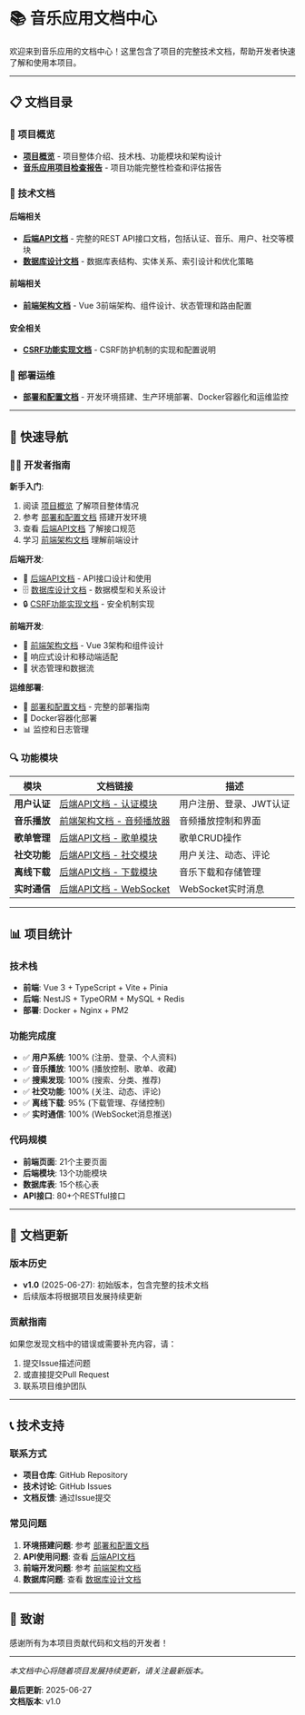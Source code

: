 # 📚 音乐应用文档中心

欢迎来到音乐应用的文档中心！这里包含了项目的完整技术文档，帮助开发者快速了解和使用本项目。

---

## 📋 文档目录

### 🎯 项目概览
- **[项目概览](./项目概览.md)** - 项目整体介绍、技术栈、功能模块和架构设计
- **[音乐应用项目检查报告](./音乐应用项目检查报告.md)** - 项目功能完整性检查和评估报告

### 🔧 技术文档

#### 后端相关
- **[后端API文档](./后端API文档.md)** - 完整的REST API接口文档，包括认证、音乐、用户、社交等模块
- **[数据库设计文档](./数据库设计文档.md)** - 数据库表结构、实体关系、索引设计和优化策略

#### 前端相关
- **[前端架构文档](./前端架构文档.md)** - Vue 3前端架构、组件设计、状态管理和路由配置

#### 安全相关
- **[CSRF功能实现文档](./CSRF功能实现文档.md)** - CSRF防护机制的实现和配置说明

### 🚀 部署运维
- **[部署和配置文档](./部署和配置文档.md)** - 开发环境搭建、生产环境部署、Docker容器化和运维监控

---

## 🎯 快速导航

### 👨‍💻 开发者指南

**新手入门**:
1. 阅读 [项目概览](./项目概览.md) 了解项目整体情况
2. 参考 [部署和配置文档](./部署和配置文档.md) 搭建开发环境
3. 查看 [后端API文档](./后端API文档.md) 了解接口规范
4. 学习 [前端架构文档](./前端架构文档.md) 理解前端设计

**后端开发**:
- 📖 [后端API文档](./后端API文档.md) - API接口设计和使用
- 🗄️ [数据库设计文档](./数据库设计文档.md) - 数据模型和关系设计
- 🔒 [CSRF功能实现文档](./CSRF功能实现文档.md) - 安全机制实现

**前端开发**:
- 🎨 [前端架构文档](./前端架构文档.md) - Vue 3架构和组件设计
- 📱 响应式设计和移动端适配
- 🔄 状态管理和数据流

**运维部署**:
- 🚀 [部署和配置文档](./部署和配置文档.md) - 完整的部署指南
- 🐳 Docker容器化部署
- 📊 监控和日志管理

### 🔍 功能模块

| 模块 | 文档链接 | 描述 |
|------|----------|------|
| **用户认证** | [后端API文档 - 认证模块](./后端API文档.md#🔐-认证模块-auth) | 用户注册、登录、JWT认证 |
| **音乐播放** | [前端架构文档 - 音频播放器](./前端架构文档.md#🧩-核心组件设计) | 音频播放控制和界面 |
| **歌单管理** | [后端API文档 - 歌单模块](./后端API文档.md#📝-歌单模块-playlists) | 歌单CRUD操作 |
| **社交功能** | [后端API文档 - 社交模块](./后端API文档.md#👥-社交功能模块-social) | 用户关注、动态、评论 |
| **离线下载** | [后端API文档 - 下载模块](./后端API文档.md#📥-下载模块-download) | 音乐下载和存储管理 |
| **实时通信** | [后端API文档 - WebSocket](./后端API文档.md#🔄-实时通信-websocket) | WebSocket实时消息 |

---

## 📊 项目统计

### 技术栈
- **前端**: Vue 3 + TypeScript + Vite + Pinia
- **后端**: NestJS + TypeORM + MySQL + Redis
- **部署**: Docker + Nginx + PM2

### 功能完成度
- ✅ **用户系统**: 100% (注册、登录、个人资料)
- ✅ **音乐播放**: 100% (播放控制、歌单、收藏)
- ✅ **搜索发现**: 100% (搜索、分类、推荐)
- ✅ **社交功能**: 100% (关注、动态、评论)
- ✅ **离线下载**: 95% (下载管理、存储控制)
- ✅ **实时通信**: 100% (WebSocket消息推送)

### 代码规模
- **前端页面**: 21个主要页面
- **后端模块**: 13个功能模块
- **数据库表**: 15个核心表
- **API接口**: 80+个RESTful接口

---

## 🔄 文档更新

### 版本历史
- **v1.0** (2025-06-27): 初始版本，包含完整的技术文档
- 后续版本将根据项目发展持续更新

### 贡献指南
如果您发现文档中的错误或需要补充内容，请：
1. 提交Issue描述问题
2. 或直接提交Pull Request
3. 联系项目维护团队

---

## 📞 技术支持

### 联系方式
- **项目仓库**: GitHub Repository
- **技术讨论**: GitHub Issues
- **文档反馈**: 通过Issue提交

### 常见问题
1. **环境搭建问题**: 参考 [部署和配置文档](./部署和配置文档.md)
2. **API使用问题**: 查看 [后端API文档](./后端API文档.md)
3. **前端开发问题**: 参考 [前端架构文档](./前端架构文档.md)
4. **数据库问题**: 查看 [数据库设计文档](./数据库设计文档.md)

---

## 🎉 致谢

感谢所有为本项目贡献代码和文档的开发者！

---

*本文档中心将随着项目发展持续更新，请关注最新版本。*

**最后更新**: 2025-06-27  
**文档版本**: v1.0
